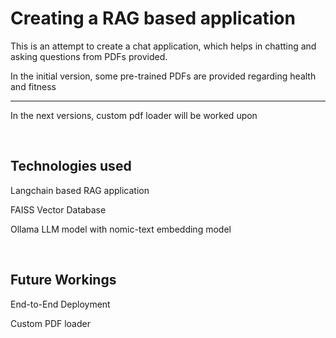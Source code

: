 <h1>Creating a RAG based application</h1>
This is an attempt to create a chat application, which helps in chatting and asking questions from PDFs provided. 
<p>In the initial version, some pre-trained PDFs are provided regarding health and fitness</p>
<hr>
<p>In the next versions, custom pdf loader will be worked upon</p>
<br>
<h2>Technologies used</h2>
<p> Langchain based RAG application</p>
<p> FAISS Vector Database</p>
<p> Ollama LLM model with nomic-text embedding model</p>
<br>
<h2>Future Workings</h2>
<p>End-to-End Deployment</p>
<p>Custom PDF loader</p>
